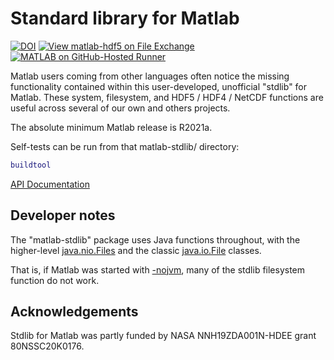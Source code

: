 # Standard library for Matlab

[![DOI](https://zenodo.org/badge/273830124.svg)](https://zenodo.org/badge/latestdoi/273830124)
[![View matlab-hdf5 on File Exchange](https://www.mathworks.com/matlabcentral/images/matlab-file-exchange.svg)](https://www.mathworks.com/matlabcentral/fileexchange/78673-matlab-hdf5)
[![MATLAB on GitHub-Hosted Runner](https://github.com/geospace-code/matlab-hdf5/actions/workflows/ci.yml/badge.svg)](https://github.com/geospace-code/matlab-hdf5/actions/workflows/ci.yml)

Matlab users coming from other languages often notice the missing functionality contained within this user-developed, unofficial "stdlib" for Matlab.
These system, filesystem, and HDF5 / HDF4 / NetCDF functions are useful across several of our own and others projects.

The absolute minimum Matlab release is R2021a.

Self-tests can be run from that matlab-stdlib/ directory:

```matlab
buildtool
```

[API Documentation](https://geospace-code.github.io/matlab-stdlib)

## Developer notes

The "matlab-stdlib" package uses Java functions throughout, with the higher-level
[java.nio.Files](https://docs.oracle.com/en/java/javase/22/docs/api/java.base/java/nio/file/Files.html)
and the classic
[java.io.File](https://docs.oracle.com/en/java/javase/22/docs/api/java.base/java/io/File.html) classes.

That is, if Matlab was started with
[-nojvm](https://www.mathworks.com/help/matlab/matlab_env/commonly-used-startup-options.html),
many of the stdlib filesystem function do not work.

## Acknowledgements

Stdlib for Matlab was partly funded by NASA NNH19ZDA001N-HDEE grant 80NSSC20K0176.
